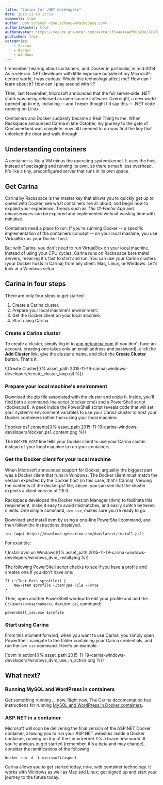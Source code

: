 ```yaml
---
title: "Carina for .NET developers"
date: 2015-11-18 23:59
comments: true
author: Don Schenck <don.schenck@rackspace.com>
authorIsRacker: true
authorAvatar: https://secure.gravatar.com/avatar/f54aa14aef60a23e27147afdedf0501d
published: true
categories:
    - Carina
    - Docker
    - Windows
---
```

I remember hearing about containers, and Docker in particular, in mid-2014. As a veteran .NET developer with little exposure outside of my Microsoft-centric world, I was curious: Would this technology affect me? How can I learn about it? How can I play around with it?

Then, last November, Microsoft announced that the full server-side .NET stack was being released as open source software. Overnight, a new world opened up to me, including -- and I never thought I'd say this -- .NET code running on Linux.

Containers and Docker suddenly became a Real Thing to me. When Rackspace announced Carina in late October, my journey to the gate of Containerland was complete; now all I needed to do was find the key that unlocked the door and walk through.

<!-- more -->

## Understanding containers

A container is like a VM minus the operating system/kernel. It uses the host instead of packaging and running its own, so there's much less overhead. It's like a tiny, preconfigured server that runs in its own space.

## Get Carina

Carina by Rackspace is the master key that allows you to quickly get up to speed with Docker, see what containers are all about, and begin *now* to expand your experience. Trends such as *The 12-Factor App* and *microservices* can be explored and implemented without wasting time with minutiae.

Containers need a place to run. If you're running Docker -- a specific implementation of the containers concept -- on your local machine, you use VirtualBox as your Docker host.

But with Carina, you don't need to run VirtualBox on your local machine. Instead of using your CPU cycles, Carina runs on Rackspace bare metal servers, meaning it's fast to start and run. You can use your Carina clusters (your Docker hosts in Carina) from any client: Mac, Linux, or Windows. Let's look at a Windows setup.

## Carina in four steps
There are only four steps to get started:  

1. Create a Carina cluster.
2. Prepare your local machine's environment.
3. Get the Docker client on your local machine.
4. Start using Carina.

### Create a Carina cluster
To create a cluster, simply log in to [app.getcarina.com](https://app.getcarina.com)</a> (if you don't have an account, creating one takes only an email address and password), click the **Add Cluster** link, give the cluster a name, and click the **Create Cluster** button. That's it.

![Create Cluster]({% asset_path 2015-11-19-carina-windows-developers/create_cluster_loop.gif %})

### Prepare your local machine's environment

Download the zip file associated with the cluster and unzip it. Inside, you'll find both a command-line script (docker.cmd) and a PowerShell script (docker.ps1). A peek inside the PowerShell script reveals code that will set your system's environment variables to use your Carina cluster to host your Docker containers rather than using your local machine:

![docker.ps1 contents]({% asset_path 2015-11-19-carina-windows-developers/docker_ps1_content.png %})

The `DOCKER_HOST` line tells your Docker client to use your Carina cluster instead of your local machine to run your containers.

### Get the Docker client for your local machine

When Microsoft announced support for Docker, arguably the biggest part was a Docker client that runs in Windows. The Docker client must match the version expected by the Docker host (in this case, that's Carina). Viewing the contents of the docker.ps1 file, above, you can see that the cluster expects a client version of 1.9.0.

Rackspace developed the Docker Version Manager (dvm) to facilitate this requirement, make it easy to avoid mismatches, and easily switch between clients. One simple command, `dvm use`, makes sure you're ready to go.

Download and install dvm by using a one-line PowerShell command, and then follow the instructions displayed.

```
iex (wget https://download.getcarina.com/dvm/latest/install.ps1)

```
For example:

![Install dvm on Windows]({% asset_path 2015-11-19-carina-windows-developers/windows_dvm_install.png %})

The following PowerShell script checks to see if you have a profile and creates one if you don't have one:

```
If (!(Test-Path $profile)) {
    New-Item $profile -ItemType File -Force
}
```

Then, open another PowerShell window to edit your profile and add the `. C:\Users\<<username>>\.dvm\dvm.ps1` command:

```
powershell_ise.exe $profile
```

### Start using Carina

From this moment forward, when you want to use Carina, you simply open PowerShell, navigate to the folder containing your Carina credentials, and run the `dvm use` command. Here's an example:

![dvm in action]({% asset_path 2015-11-19-carina-windows-developers/windows_dvm_use_in_action.png %})

## What next?

### Running MySQL and WordPress in containers

Get something running ... now. Right now. The Carina documentation has instructions for running <a href="https://getcarina.com/docs/tutorials/wordpress-apache-mysql/">MySQL and WordPress in Docker containers</a>.

### ASP.NET in a container

Microsoft will soon be delivering the final version of the ASP.NET Docker container, allowing you to run your ASP.NET websites inside a Docker container, running on top of the Linux kernel. It's a brave new world. If you're anxious to get started (remember, it's a beta and may change), consider the ramifications of the following:

```
docker run -d -t microsoft/aspnet
```

Carina allows you to get started today, *now*, with container technology. It works with Windows as well as Mac and Linux; get signed up and start your journey to the future today.
